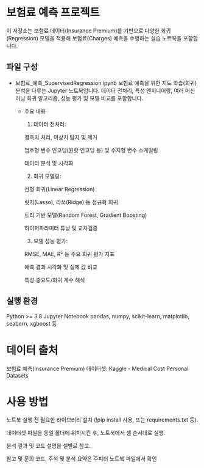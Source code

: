 # 보험료 예측 프로젝트
이 저장소는 보험료 데이터(Insurance Premium)를 기반으로 다양한 회귀(Regression) 모델을 적용해 보험료(Charges) 예측을 수행하는 실습 노트북을 포함합니다.

## 파일 구성
- 보험료_예측_SupervisedRegression.ipynb
보험료 예측을 위한 지도 학습(회귀) 분석을 다루는 Jupyter 노트북입니다.
데이터 전처리, 특성 엔지니어링, 여러 머신러닝 회귀 알고리즘, 성능 평가 및 모델 비교를 포함합니다.

  - 주요 내용
    1. 데이터 전처리:
       
      결측치 처리, 이상치 탐지 및 제거

      범주형 변수 인코딩(원핫 인코딩 등) 및 수치형 변수 스케일링
    
      데이터 분석 및 시각화

    2. 회귀 모델링:
       
      선형 회귀(Linear Regression)

      릿지(Lasso), 라쏘(Ridge) 등 정규화 회귀
    
      트리 기반 모델(Random Forest, Gradient Boosting)
    
      하이퍼파라미터 튜닝 및 교차검증

    3. 모델 성능 평가:
       
      RMSE, MAE, R² 등 주요 회귀 평가 지표

      예측 결과 시각화 및 실제 값 비교
    
      특성 중요도/회귀 계수 해석

## 실행 환경
Python >= 3.8
Jupyter Notebook
pandas, numpy, scikit-learn, matplotlib, seaborn, xgboost 등

# 데이터 출처
보험료 예측(Insurance Premium) 데이터셋:
Kaggle - Medical Cost Personal Datasets

# 사용 방법
노트북 실행 전 필요한 라이브러리 설치 (!pip install 사용, 또는 requirements.txt 등).

데이터셋 파일을 동일 폴더에 위치시킨 후, 노트북에서 셀 순서대로 실행.

분석 결과 및 코드 설명을 셀별로 참고.

참고 및 문의
코드, 주석 및 분석 요약은 주피터 노트북 파일에서 확인
